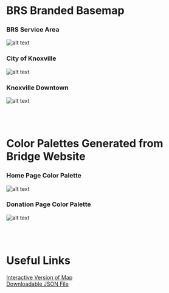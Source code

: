 # BRS Branded Basemap

### BRS Service Area
![alt text](https://michaela-marincic.github.io/GIS_Portfolio_Marincic/Custom%20Google%20Map%20Materials/Highest%20Zoom%20Level.png?raw=true)


### City of Knoxville
![alt text](https://michaela-marincic.github.io/GIS_Portfolio_Marincic/Custom%20Google%20Map%20Materials/Medium%20Zoom%20Level.png?raw=true)

### Knoxville Downtown
![alt text](https://michaela-marincic.github.io/GIS_Portfolio_Marincic/Custom%20Google%20Map%20Materials/Lowest%20Zoom%20Level.png?raw=true)

<br>
<br>

# Color Palettes Generated from Bridge Website

### Home Page Color Palette
![alt text](https://michaela-marincic.github.io/GIS_Portfolio_Marincic/Custom%20Google%20Map%20Materials/Home%20Page%20Palette.png?raw=true)

### Donation Page Color Palette
![alt text](https://michaela-marincic.github.io/GIS_Portfolio_Marincic/Custom%20Google%20Map%20Materials/Donation%20Page%20Palette.png?raw=true)

<br>
<br>

# Useful Links
[Interactive Version of Map](https://michaela-marincic.github.io/GIS_Portfolio_Marincic/Custom%20Google%20Map%20Materials/custom-google-map.html) <br>
[Downloadable JSON File](https://michaela-marincic.github.io/GIS_Portfolio_Marincic/Custom%20Google%20Map%20Materials/Custom%20Google%20Map.json)
